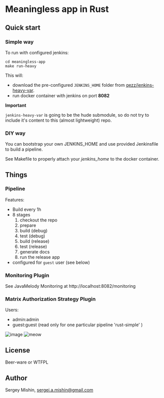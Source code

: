 # Meaningless app in Rust #

## Quick start ##

### Simple way ###

To run with configured jenkins:

```shell
cd meaningless-app
make run-heavy
```

This will:
* download the pre-configured `JENKINS_HOME` folder
  from [qezz/jenkins-heavy-var](https://github.com/qezz/jenkins-heavy-var.git).
* run docker container with jenkins on port **8082**

**Important**

`jenkins-heavy-var` is going to be the hude submodule, so do not try
to include it's content to this (almost lightweight) repo.

### DIY way ###

You can bootstrap your own JENKINS_HOME and use provided Jenkinsfile to build a pipeline.

See Makefile to properly attach your *jenkins_home* to the docker container.

## Things ##

### Pipeline ###

Features:

* Build every 1h
* 8 stages
  1. checkout the repo
  2. prepare
  3. build (debug)
  4. test (debug)
  5. build (release)
  6. test (release)
  7. generate docs
  8. run the release app
* configured for `guest` user (see below)

### Monitoring Plugin ###

See JavaMelody Monitoring at http://localhost:8082/monitoring

### Matrix Authorization Strategy Plugin ###

Users:
* admin:admin
* guest:guest (read only for one particular pipeline 'rust-simple' )

![image](https://qezz.github.io/shared/jenkins-users.png "Privet")
![meow](https://qezz.github.io/shared/clojure-website-heroku.png "Privet")


## License ##

Beer-ware or WTFPL

## Author ##

Sergey Mishin, sergei.a.mishin@gmail.com
